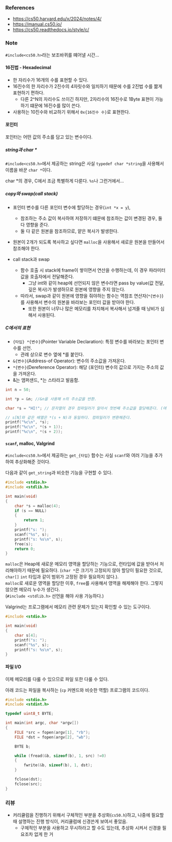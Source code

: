 ### References

- https://cs50.harvard.edu/x/2024/notes/4/
- https://manual.cs50.io/
- https://cs50.readthedocs.io/style/c/

### Note

`#include<cs50.h>`라는 보조바퀴를 뗴어낼 시간...

#### 16진법 - Hexadecimal

- 한 자리수가 16개의 수를 표현할 수 있다.
- 16진수의 한 자리수가 2진수의 4자릿수와 일치하기 때문에 수를 2진법 수를 짦게 표현하기 편하다.
  - 다른 2^N의 자리수도 쓰이긴 하지만, 2자리수의 16진수로 1Byte 표현이 가능하기 떄문에 16진수를 많이 쓴다.
- 사용하는 10진수와 비교하기 위해서 `0x{16진수 수}`로 표현한다.

#### 포인터

포인터는 어떤 값의 주소를 담고 있는 변수이다.

##### string과 char *

`#include<cs50.h>`에서 제공하는 string은 사실 `typedef char *string`을 사용해서 이름을 바꾼 `char *`이다.

char *의 경우, C에서 조금 특별하게 다룬다. `%s`나 그런거에서...

##### copy와 swap(call stack)

- 포인터 변수를 다른 포인터 변수에 할당하는 경우(`int *x = y`),    
  - 참조하는 주소 값이 복사하여 저장하기 떄문에 참조하는 값이 변경된 경우, 둘 다 영향을 준다.
  - 둘 다 같은 원본을 참조하므로, 얕은 복사가 발생한다. 

- 원본이 2개가 되도록 복사하고 싶다면 `malloc`을 사용해서 새로운 원본을 만들어서 참조해야 한다.

- call stack과 swap
  - 함수 호출 시 stack에 frame이 쌓이면서 연산을 수행하는데, 이 경우 파라미터 값을 호출자에서 전달해준다.
    - 그냥 int와 같이 heap에 선언되지 않은 변수라면 pass by value(값 전달, 깊은 복사)가 발생하므로 원본에 영향을 주지 않는다.
  - 따라서, swap과 같이 원본에 영향을 줘야하는 함수는 역참조 연산자(`*{변수}`)를 사용해서 변수의 원본을 바라보는 포인터 값을 받아야 한다.
    - 또한 원본이 너무나 많은 메모리를 차지해서 복사해서 넘겨줄 때 낭비가 심해서 사용된다.

##### C에서의 표현

- `{타입} *{변수}`(Pointer Variable Declaration): 특정 변수를 바라보는 포인터 변수를 선언.
  - 관례 상으로 변수 옆에 *를 붙인다.
- `&{변수}`(Address-of Operator): 변수의 주소값을 가져온다.
- `*{변수}`(Dereference Operator): 해당 (포인터) 변수의 값으로 가지는 주소의 값을 가져온다. 
- &는 앰퍼샌드, *는 스타라고 발음함.

```c
int n = 50;

int *p = &n; //&n을 사용해 n의 주소값을 반환.

char *s = "HI!"; // 문자열의 경우 컴파일러가 알아서 첫번째 주소값을 할당해준다. (여기선 s)

// s[N]와 같은 배열은 *(s + N)과 동일하다. 컴파일러가 변환해준다.
printf("%c\n", *s);
printf("%c\n", *(s + 1));
printf("%c\n", *(s + 2));
```

#### `scanf`, malloc, Valgrind

`#include<cs50.h>`에서 제공하는 `get_{타입}` 함수는 사실 `scanf`와 여러 기능을 추가하여 추상화해준 것이다.

다음과 같이 `get_string`과 비슷한 기능을 구현할 수 있다.
```c
#include <stdio.h>
#include <stdlib.h>

int main(void)
{
    char *s = malloc(4);
    if (s == NULL)
    {
        return 1;
    }
    printf("s: ");
    scanf("%s", s);
    printf("s: %s\n", s);
    free(s);
    return 0;
}
```

`malloc`은 Heap에 새로운 메모리 영역을 할당하는 기능으로, 런타입에 값을 받아서 처리해야하기 때문에 필요하다. (`char *`은 크기가 고정되지 않아 할당이 필요한 것으로, `char[]` `int` 타입과 같이 범위가 고정된 경우 필요하지 않다.).    
`malloc`로 새로운 영역을 할당한 이후, `free`를 사용해서 영역을 해제해야 한다. 그렇지 않으면 메모리 누수가 생긴다.    
(`#include <stdlib.h>` 선언을 해야 사용 가능하다.)

Valgrind는 프로그램에서 메모리 관련 문제가 있는지 확인할 수 있는 도구이다.

```c
#include <stdio.h>

int main(void)
{
    char s[4];
    printf("s: ");
    scanf("%s", s);
    printf("s: %s\n", s);
}
```

#### 파일 I/O

이제 메모리를 다룰 수 있으므로 파일 또한 다룰 수 있다.

아래 코드는 파일을 복사하는 (`cp` 커멘드와 비슷한 역할) 프로그램의 코드이다.

```c
#include <stdio.h>
#include <stdint.h>

typedef uint8_t BYTE;

int main(int argc, char *argv[])
{
    FILE *src = fopen(argv[1], "rb");
    FILE *dst = fopen(argv[2], "wb");

    BYTE b;

    while (fread(&b, sizeof(b), 1, src) !=0)
    {
        fwrite(&b, sizeof(b), 1, dst);
    }

    fclose(dst);
    fclose(src);
}
```

### 리뷰

- 커리큘럼을 진행하기 위해서 구체적인 부분을 추상화(`cs50.h`)하고, 나중에 필요할 때 설명하는 진행 방식이, 커리큘럼에 신경쓴게 보여서 좋았음.
  - 구체적인 부분을 사용하고 무시하라고 할 수도 있는데, 추상화 시켜서 신경쓸 필요조차 없게 한 거